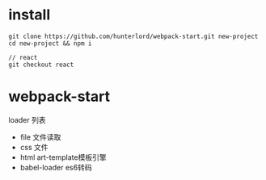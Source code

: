 # install

```shell
git clone https://github.com/hunterlord/webpack-start.git new-project
cd new-project && npm i

// react
git checkout react
```

# webpack-start

loader 列表

* file 文件读取
* css 文件
* html art-template模板引擎
* babel-loader es6转码

